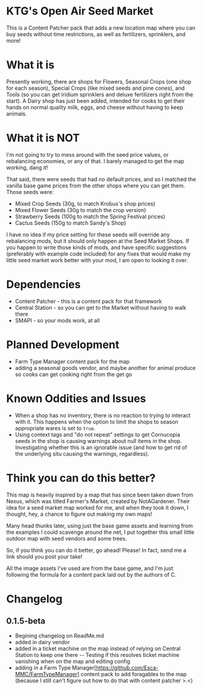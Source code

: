 # KTG's Open Air Seed Market

This is a Content Patcher pack that adds a new location map where you can buy seeds without time restrictions, as well as fertilizers, sprinklers, and more!

# What it is

Presently working, there are shops for Flowers, Seasonal Crops (one shop for each season), Special Crops (like mixed seeds and pine cones), and Tools (so you can get iridium sprinklers and deluxe fertilizers right from the start). A Dairy shop has just been added, intended for cooks to get their hands on normal quality milk, eggs, and cheese without having to keep animals.

# What it is NOT

I'm not going to try to mess around with the seed price values, or rebalancing economies, or any of that. I barely managed to get the map working, dang it!

That said, there were seeds that had no default prices, and so I matched the vanilla base game prices from the other shops where you can get them. Those seeds were: 

- Mixed Crop Seeds (30g, to match Krobus's shop prices)
- Mixed Flower Seeds (30g to match the crop version)
- Strawberry Seeds (100g to match the Spring Festival prices)
- Cactus Seeds (150g to match Sandy's Shop)

I have no idea if my price setting for these seeds will override any rebalancing mods, but it should only happen at the Seed Market Shops. If you happen to write those kinds of mods, and have specific suggestions (preferably with example code included) for any fixes that would make my little seed market work better with your mod, I am open to looking it over. 

# Dependencies

- Content Patcher - this is a content pack for that framework
- Central Station - so you can get to the Market without having to walk there
- SMAPI - so your mods work, at all

# Planned Development

- Farm Type Manager content pack for the map
- adding a seasonal goods vendor, and maybe another for animal produce so cooks can get cooking right from the get go

# Known Oddities and Issues

- When a shop has no inventory, there is no reaction to trying to interact with it. This happens when the option to limit the shops to season appropriate wares is set to `true`.
- Using context tags and "do not repeat" settings to get Cornucopia seeds in the shop is causing warnings about null items in the shop. Investigating whether this is an ignorable issue (and how to get rid of the underlying situ causing the warnings, regardless).

# Think you can do this better?

This map is heavily inspired by a map that has since been taken down from Nexus, which was titled Farmer's Market, created by NotAGardener. Their idea for a seed market map worked for me, and when they took it down, I thought, hey, a chance to figure out making my own maps! 

Many head thunks later, using just the base game assets and learning from the examples I could scavenge around the net, I put together this small little outdoor map with seed vendors and some trees. 

So, if you think you can do it better, go ahead! Please! In fact, send me a link should you post your take! 

All the image assets I've used are from the base game, and I'm just following the formula for a content pack laid out by the authors of C. 

# Changelog
## 0.1.5-beta
- Begining changelog on ReadMe.md
- added in dairy vendor
- added in a ticket machine on the map instead of relying on Central Station to keep one there
-- Testing if this resolves ticket machine vanishing when on the map and editing config
- adding in a Farm Type Manager[https://github.com/Esca-MMC/FarmTypeManager] content pack to add foragables to the map (because I still can't figure out how to do that with content patcher >.<)


